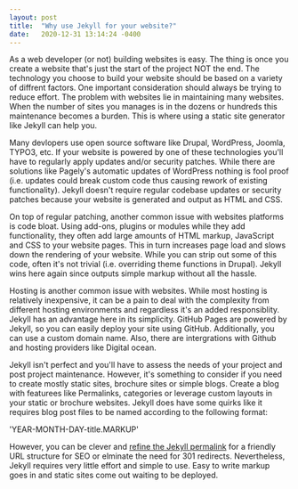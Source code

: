 ```yaml
---
layout: post
title:  "Why use Jekyll for your website?"
date:   2020-12-31 13:14:24 -0400
---
```

As a web developer (or not) building websites is easy. The thing is once you create a website that's just the start of the project NOT the end. The technology you choose to build your website should be based on a variety of diffrent factors. One important consideration should always be trying to reduce effort. The problem with websites lie in maintaining many websites. When the number of sites you manages is in the dozens or hundreds this maintenance becomes a burden. This is where using a static site generator like Jekyll can help you. 


Many devlopers use open source software like Drupal, WordPress, Joomla, TYPO3, etc. If your website is powered by one of these technologies you'll have to regularly apply updates and/or security patches. While there are solutions like Pagely's automatic updates of WordPress nothing is fool proof (i.e. updates could break custom code thus causing rework of existing functionality). Jekyll doesn't require regular codebase updates or security patches because your website is generated and output as HTML and CSS.

On top of regular patching, another common issue with websites platforms is code bloat. Using add-ons, plugins or modules while they add functionality, they often add large amounts of HTML markup, JavaScript and CSS to your website pages. This in turn increases page load and slows down the rendering of your website. While you can strip out some of this code, often it's not trivial (i.e. overriding theme functions in Drupal). Jekyll wins here again since outputs simple markup without all the hassle. 

Hosting is another common issue with websites. While most hosting is relatively inexpensive, it can be a pain to deal with the complexity from different hosting environments and regardless it's an added responsiblity. Jekyll has an advantage here in its simplicity. GitHub Pages are powered by Jekyll, so you can easily deploy your site using GitHub. Additionally, you can use a custom domain name. Also, there are intergrations with Github and hosting providers like Digital ocean.

Jekyll isn't perfect and you'll have to assess the needs of your project and post project maintenance. However, it's something to consider if you need to create mostly static sites, brochure sites or simple blogs. Create a blog with featurees like Permalinks, categories or leverage custom layouts in your static or brochure websites. Jekyll does have some quirks like it requires blog post files to be named according to the following format:

'YEAR-MONTH-DAY-title.MARKUP'

However, you can be clever and <a href="/using-permalinks-jekyll/">refine the Jekyll permalink</a> for a friendly URL structure for SEO or elminate the need for 301 redirects. Nevertheless, Jekyll requires very little effort and simple to use. Easy to write markup goes in and static sites come out waiting to be deployed.





